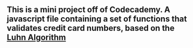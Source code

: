 ## This is a mini project off of Codecademy. A javascript file containing a set of functions that validates credit card numbers, based on the [Luhn Algorithm](https://en.wikipedia.org/wiki/Luhn_algorithm)

